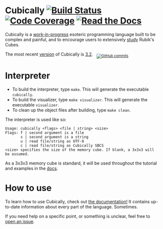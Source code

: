 # Cubically [![Build Status](https://travis-ci.org/aaronryank/Cubically.svg?branch=master)](https://travis-ci.org/aaronryank/Cubically) [![Code Coverage](https://codecov.io/github/aaronryank/Cubically/coverage.svg?branch=master)](https://codecov.io/github/aaronryank/Cubically?branch=master) [![Read the Docs](https://readthedocs.org/projects/cubically/badge/?version=latest)](http://cubically.readthedocs.io/en/latest/?badge=latest)

Cubically is a [work-in-progress](//github.com/cubically) esoteric programming language built to be complex and painful, and to encourage users to extensively [study](//github.com/cubically/algorithms) Rubik's Cubes.

The most recent [version](//github.com/aaronryank/cubically/releases) of Cubically is [3.2](//github.com/aaronryank/cubically/releases/tag/v3.2). &nbsp;&nbsp;<sub>[![GitHub commits](https://img.shields.io/github/commits-since/aaronryank/Cubically/v3.2.svg)](https://github.com/aaronryank/Cubically/releases)</sub>

# Interpreter

 - To build the interpreter, type `make`. This will generate the executable `cubically`.
 - To build the visualizer, type `make visualizer`. This will generate the executable `visualizer`.
 - To clean up the object files after building, type `make clean`.

The interpreter is used like so:

    Usage: cubically <flags> <file | string> <size>
    Flags: f | second argument is a file
           s | second argument is a string
           u | read file/string as UTF-8
           c | read file/string as Cubically SBCS
    <size> specifies the size of the memory cube. If blank, a 3x3x3 will be assumed.

As a 3x3x3 memory cube is standard, it will be used throughout the tutorial and examples in the [docs](//github.com/aaronryank/Cubically/wiki).

# How to use

To learn how to use Cubically, check out [the documentation!](//cubically.github.io/) It contains up-to-date information about every part of the language. Sometimes.

If you need help on a specific point, or something is unclear, feel free to [open an issue](//github.com/aaronryank/Cubically/issues).
